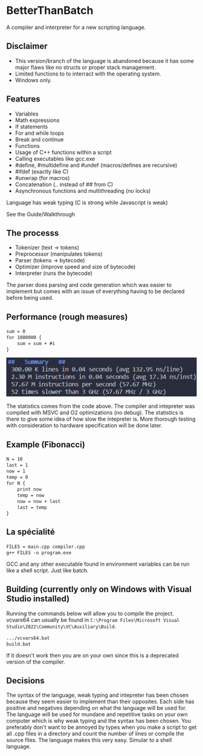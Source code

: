 # BetterThanBatch
A compiler and interpreter for a new scripting language.

## Disclaimer
- This version/branch of the language is abandoned because it
  has some major flaws like no structs or proper stack management. 
- Limited functions to to interract with the operating system.
- Windows only.

## Features
- Variables
- Math expressions
- If statements
- For and while loops
- Break and continue
- Functions
- Usage of C++ functions within a script
- Calling executables like gcc.exe
- #define, #multidefine and #undef (macros/defines are recursive)
- #ifdef (exactly like C)
- #unwrap (for macros)
- Concatenation (.. instead of ## from C)
- Asynchronous functions and multithreading (no locks)

Language has weak typing (C is strong while Javascript is weak)

See the Guide/Walkthrough [](docs/guide.md)

## The processs
- Tokenizer     (text -> tokens)
- Preprocessor  (manipulates tokens)
- Parser        (tokens -> bytecode)
- Optimizer     (improve speed and size of bytecode)
- Interpreter   (runs the bytecode)

The parser does parsing and code generation which was easier to implement but
comes with an issue of everything having to be declared before being used.

## Performance (rough measures)
```
sum = 0
for 1000000 {
    sum = sum + #i
}
```
![](docs/img/perf-23-04-08.png)

The statistics comes from the code above.
The compiler and intepreter was compiled with MSVC
and O2 optimizations (no debug). The statistics
is there to give some idea of how slow the intepreter
is. More thorough testing with consideration to hardware
specification will be done later.

## Example (Fibonacci)
```
N = 10
last = 1
now = 1
temp = 0
for N {
    print now
    temp = now
    now = now + last
    last = temp
}
```

## La spécialité
```
FILES = main.cpp compiler.cpp
g++ FILES -o program.exe
```
GCC and any other executable found in environment variables
can be run like a shell script. Just like batch.

## Building (currently only on Windows with Visual Studio installed)
Running the commands below will allow you to compile the project.
vcvars64 can usually be found in `C:\Program Files\Microsoft Visual Studio\2022\Community\VC\Auxiliary\Build`.
```
.../vcvars64.bat
build.bat
```
If it doesn't work then you are on your own since this is a deprecated version of the compiler.

## Decisions
The syntax of the language, weak typing and intepreter has been
chosen because they seem easier to implement than their opposites.
Each side has positive and negatives depending on what the
language will be used for. The language will be used
for mundane and repetitive tasks on your own computer which
is why weak typing and the syntax has been chosen. You preferably don't
want to be annoyed by types when you make a script to get all .cpp files
in a directory and count the number of lines or compile the source files.
The language makes this very easy. Simular to a shell language.

